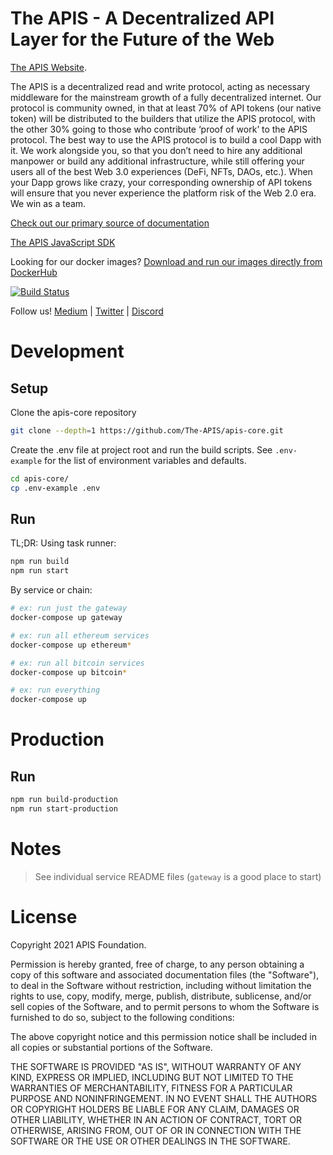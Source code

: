 # The APIS - A Decentralized API Layer for the Future of the Web

[The APIS Website](https://www.theapis.io/).

The APIS is a decentralized read and write protocol, acting as necessary middleware for the mainstream growth of a fully decentralized internet. Our protocol is community owned, in that at least 70% of API tokens (our native token) will be distributed to the builders that utilize the APIS protocol, with the other 30% going to those who contribute ‘proof of work’ to the APIS protocol. The best way to use the APIS protocol is to build a cool Dapp with it. We work alongside you, so that you don’t need to hire any additional manpower or build any additional infrastructure, while still offering your users all of the best Web 3.0 experiences (DeFi, NFTs, DAOs, etc.). When your Dapp grows like crazy, your corresponding ownership of API tokens will ensure that you never experience the platform risk of the Web 2.0 era. We win as a team.



[Check out our primary source of documentation](https://app.gitbook.com/@the-apis-1/s/the-apis/)

[The APIS JavaScript SDK](https://www.npmjs.com/package/@theapis/sdk)

Looking for our docker images? [Download and run our images directly from DockerHub](https://hub.docker.com/u/theapis)

[![Build Status](https://circleci.com/gh/The-APIS/apis-core/tree/master.svg?style=svg)](https://app.circleci.com/pipelines/github/The-APIS/apis-core?branch=master)

Follow us!
[Medium](https://medium.com/the-apis) | [Twitter](https://twitter.com/TheApis_io) | [Discord](https://discord.gg/UgRYEVb3us)



# Development


## Setup

Clone the apis-core repository

```bash
git clone --depth=1 https://github.com/The-APIS/apis-core.git
```

Create the .env file at project root and run the build scripts. See `.env-example` for the list of environment variables and defaults.

```bash
cd apis-core/
cp .env-example .env
```

## Run


TL;DR: Using task runner:


```bash
npm run build
npm run start
```


By service or chain:


```bash
# ex: run just the gateway
docker-compose up gateway

# ex: run all ethereum services
docker-compose up ethereum*

# ex: run all bitcoin services
docker-compose up bitcoin*

# ex: run everything
docker-compose up

```



# Production


## Run


```bash
npm run build-production
npm run start-production
```


# Notes

> See individual service README files
> (`gateway` is a good place to start)


# License


Copyright 2021 APIS Foundation.

Permission is hereby granted, free of charge, to any person obtaining a copy of this software and associated documentation files (the "Software"), to deal in the Software without restriction, including without limitation the rights to use, copy, modify, merge, publish, distribute, sublicense, and/or sell copies of the Software, and to permit persons to whom the Software is furnished to do so, subject to the following conditions:

The above copyright notice and this permission notice shall be included in all copies or substantial portions of the Software.

THE SOFTWARE IS PROVIDED "AS IS", WITHOUT WARRANTY OF ANY KIND, EXPRESS OR IMPLIED, INCLUDING BUT NOT LIMITED TO THE WARRANTIES OF MERCHANTABILITY, FITNESS FOR A PARTICULAR PURPOSE AND NONINFRINGEMENT. IN NO EVENT SHALL THE AUTHORS OR COPYRIGHT HOLDERS BE LIABLE FOR ANY CLAIM, DAMAGES OR OTHER LIABILITY, WHETHER IN AN ACTION OF CONTRACT, TORT OR OTHERWISE, ARISING FROM, OUT OF OR IN CONNECTION WITH THE SOFTWARE OR THE USE OR OTHER DEALINGS IN THE SOFTWARE.



